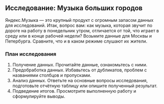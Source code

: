 ## Исследование: Музыка больших городов

Яндекс.Музыка — это крупный продукт с огромным запасом данных для исследований.
Итак, вопрос вам: как музыка, которая звучит по дороге на работу в понедельник утром, отличается от той, что играет в среду или в конце рабочей недели? Возьмите данные для Москвы и Петербурга.
Сравните, что и в каком режиме слушают их жители.

### План исследования

1. Получение данных. Прочитайте данные, ознакомьтесь с ними.
2. Предобработка данных. Избавьтесь от дубликатов, проблем с названиями столбцов и пропусками.
3. Анализ данных. Ответьте на основные вопросы исследования, подготовьте отчётную таблицу или опишите полученный результат.
4. Подведение итогов. Просмотрите выполненную работу и сформулируйте выводы.

